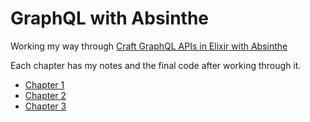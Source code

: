 # GraphQL with Absinthe

Working my way through [Craft GraphQL APIs in Elixir with Absinthe](https://pragprog.com/book/wwgraphql/craft-graphql-apis-in-elixir-with-absinthe)

Each chapter has my notes and the final code after working through it.

* [Chapter 1](./ch01/README.md)
* [Chapter 2](./ch02/README.md)
* [Chapter 3](./ch03/README.md)
